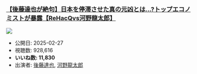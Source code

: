 ### [【後藤達也が絶句】日本を停滞させた真の元凶とは...?トップエコノミストが暴露【ReHacQvs河野龍太郎】](https://www.youtube.com/watch?v=QPmOX-9hDpY)
[![](https://img.youtube.com/vi/QPmOX-9hDpY/sddefault.jpg)](https://www.youtube.com/watch?v=QPmOX-9hDpY)
-   公開日: 2025-02-27
-   視聴数: 928,616
-   **いいね数: 11,830**
-   出演者: [後藤達也](/rehacq_fan/people/後藤達也 "wikilink"), [河野龍太郎](/rehacq_fan/people/河野龍太郎 "wikilink")
